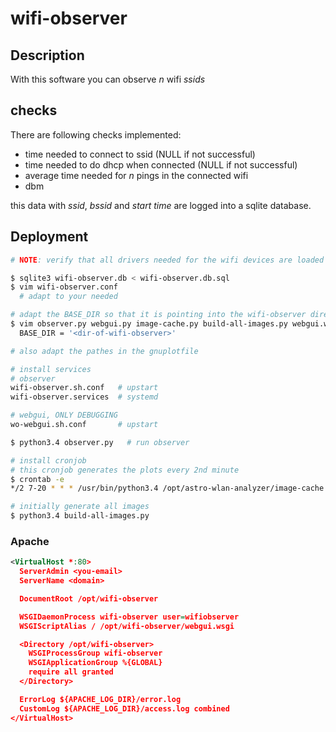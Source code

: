 wifi-observer
=============
Description
-----------
With this software you can observe *n* wifi *ssids*

checks
------
There are following checks implemented:
  - time needed to connect to ssid (NULL if not successful)
  - time needed to do dhcp when connected (NULL if not successful)
  - average time needed for *n* pings in the connected wifi
  - dbm

this data with *ssid*, *bssid* and *start time* are logged into a sqlite database.

Deployment
----------
```sh
# NOTE: verify that all drivers needed for the wifi devices are loaded

$ sqlite3 wifi-observer.db < wifi-observer.db.sql
$ vim wifi-observer.conf
  # adapt to your needed

# adapt the BASE_DIR so that it is pointing into the wifi-observer directory
$ vim observer.py webgui.py image-cache.py build-all-images.py webgui.wsgi
  BASE_DIR = '<dir-of-wifi-observer>'

# also adapt the pathes in the gnuplotfile

# install services
# observer
wifi-observer.sh.conf   # upstart
wifi-observer.services  # systemd

# webgui, ONLY DEBUGGING
wo-webgui.sh.conf       # upstart

$ python3.4 observer.py   # run observer

# install cronjob
# this cronjob generates the plots every 2nd minute
$ crontab -e
*/2 7-20 * * * /usr/bin/python3.4 /opt/astro-wlan-analyzer/image-cache.py

# initially generate all images
$ python3.4 build-all-images.py
```

### Apache
```xml
<VirtualHost *:80>
  ServerAdmin <you-email>
  ServerName <domain>

  DocumentRoot /opt/wifi-observer

  WSGIDaemonProcess wifi-observer user=wifiobserver
  WSGIScriptAlias / /opt/wifi-observer/webgui.wsgi

  <Directory /opt/wifi-observer>
    WSGIProcessGroup wifi-observer
    WSGIApplicationGroup %{GLOBAL}
    require all granted
  </Directory>

  ErrorLog ${APACHE_LOG_DIR}/error.log
  CustomLog ${APACHE_LOG_DIR}/access.log combined
</VirtualHost>
```
